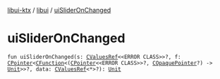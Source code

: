 [libui-ktx](../index.md) / [libui](index.md) / [uiSliderOnChanged](./ui-slider-on-changed.md)

# uiSliderOnChanged

`fun uiSliderOnChanged(s: `[`CValuesRef`](../kotlinx.cinterop/-c-values-ref/index.md)`<<ERROR CLASS>>?, f: `[`CPointer`](../kotlinx.cinterop/-c-pointer/index.md)`<`[`CFunction`](../kotlinx.cinterop/-c-function/index.md)`<(`[`CPointer`](../kotlinx.cinterop/-c-pointer/index.md)`<<ERROR CLASS>>?, `[`COpaquePointer`](../kotlinx.cinterop/-c-opaque-pointer.md)`?) -> `[`Unit`](https://kotlinlang.org/api/latest/jvm/stdlib/kotlin/-unit/index.html)`>>?, data: `[`CValuesRef`](../kotlinx.cinterop/-c-values-ref/index.md)`<*>?): `[`Unit`](https://kotlinlang.org/api/latest/jvm/stdlib/kotlin/-unit/index.html)